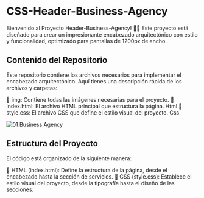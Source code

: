 # CSS-Header-Business-Agency
Bienvenido al Proyecto Header-Business-Agency! 🏡🎨 Este proyecto está diseñado para crear un impresionante encabezado arquitectónico con estilo y funcionalidad, optimizado para pantallas de 1200px de ancho.

## Contenido del Repositorio
Este repositorio contiene los archivos necesarios para implementar el encabezado arquitectónico. Aquí tienes una descripción rápida de los archivos y carpetas:

📂 img: Contiene todas las imágenes necesarias para el proyecto.
📄 index.html: El archivo HTML principal que estructura la página. Html
📄 style.css: El archivo CSS que define el estilo visual del proyecto. Css

![01  Business Agency](https://github.com/Frenchitas/CSS-Header-Business-Agency/assets/134218245/b20b635d-a4f9-4b59-94bb-d38cc453c133)

## Estructura del Proyecto
El código está organizado de la siguiente manera:

🧱 HTML (index.html): Define la estructura de la página, desde el encabezado hasta la sección de servicios.
🎨 CSS (style.css): Establece el estilo visual del proyecto, desde la tipografía hasta el diseño de las secciones.
